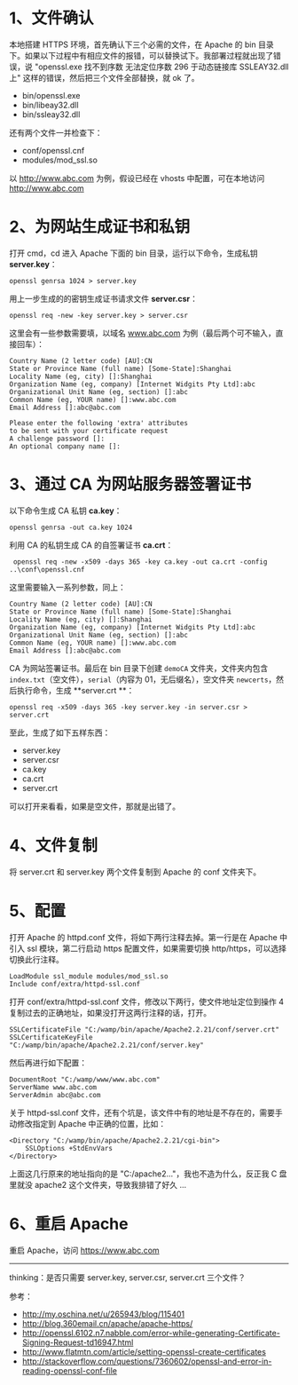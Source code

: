 # 1、文件确认

本地搭建 HTTPS 环境，首先确认下三个必需的文件，在 Apache 的 bin 目录下。如果以下过程中有相应文件的报错，可以替换试下。我部署过程就出现了错误，说 "openssl.exe 找不到序数 无法定位序数 296 于动态链接库 SSLEAY32.dll 上" 这样的错误，然后把三个文件全部替换，就 ok 了。

- bin/openssl.exe
- bin/libeay32.dll
- bin/ssleay32.dll

还有两个文件一并检查下：

- conf/openssl.cnf
- modules/mod_ssl.so

以 http://www.abc.com 为例，假设已经在 vhosts 中配置，可在本地访问  http://www.abc.com 

# 2、为网站生成证书和私钥

打开 cmd，cd 进入 Apache 下面的 bin 目录，运行以下命令，生成私钥 **server.key**：

```
openssl genrsa 1024 > server.key
```

用上一步生成的的密钥生成证书请求文件 **server.csr**：

```
openssl req -new -key server.key > server.csr
```

这里会有一些参数需要填，以域名 www.abc.com  为例（最后两个可不输入，直接回车）：

```
Country Name (2 letter code) [AU]:CN
State or Province Name (full name) [Some-State]:Shanghai
Locality Name (eg, city) []:Shanghai
Organization Name (eg, company) [Internet Widgits Pty Ltd]:abc
Organizational Unit Name (eg, section) []:abc
Common Name (eg, YOUR name) []:www.abc.com
Email Address []:abc@abc.com

Please enter the following 'extra' attributes
to be sent with your certificate request
A challenge password []:
An optional company name []:
```

# 3、通过 CA 为网站服务器签署证书

以下命令生成 CA 私钥 **ca.key**：

```
openssl genrsa -out ca.key 1024
```

利用 CA 的私钥生成 CA 的自签署证书 **ca.crt**：

```
 openssl req -new -x509 -days 365 -key ca.key -out ca.crt -config ..\conf\openssl.cnf
```

这里需要输入一系列参数，同上：

```
Country Name (2 letter code) [AU]:CN
State or Province Name (full name) [Some-State]:Shanghai
Locality Name (eg, city) []:Shanghai
Organization Name (eg, company) [Internet Widgits Pty Ltd]:abc
Organizational Unit Name (eg, section) []:abc
Common Name (eg, YOUR name) []:www.abc.com
Email Address []:abc@abc.com
```

CA 为网站签署证书。最后在 bin 目录下创建 `demoCA`  文件夹，文件夹内包含 `index.txt`（空文件），`serial`（内容为 01，无后缀名），空文件夹 `newcerts`，然后执行命令，生成 **server.crt **：

```
openssl req -x509 -days 365 -key server.key -in server.csr > server.crt
```

至此，生成了如下五样东西：

- server.key
- server.csr
- ca.key
- ca.crt
- server.crt

可以打开来看看，如果是空文件，那就是出错了。


# 4、文件复制

将 server.crt 和 server.key 两个文件复制到 Apache 的 conf 文件夹下。


# 5、配置

打开 Apache 的 httpd.conf 文件，将如下两行注释去掉。第一行是在 Apache 中引入 ssl 模块，第二行启动 https 配置文件，如果需要切换 http/https，可以选择切换此行注释。

```
LoadModule ssl_module modules/mod_ssl.so
Include conf/extra/httpd-ssl.conf
```

打开  conf/extra/httpd-ssl.conf 文件，修改以下两行，使文件地址定位到操作 4 复制过去的正确地址，如果没打开这两行注释的话，打开。

```
SSLCertificateFile "C:/wamp/bin/apache/Apache2.2.21/conf/server.crt"
SSLCertificateKeyFile "C:/wamp/bin/apache/Apache2.2.21/conf/server.key"
```

然后再进行如下配置：

```
DocumentRoot "C:/wamp/www/www.abc.com"
ServerName www.abc.com
ServerAdmin abc@abc.com
```

关于 httpd-ssl.conf 文件，还有个坑是，该文件中有的地址是不存在的，需要手动修改指定到 Apache 中正确的位置，比如：

```
<Directory "C:/wamp/bin/apache/Apache2.2.21/cgi-bin">
    SSLOptions +StdEnvVars
</Directory>
```

上面这几行原来的地址指向的是 "C:/apache2..."，我也不造为什么，反正我 C 盘里就没 apache2 这个文件夹，导致我排错了好久 ...


# 6、重启 Apache

重启 Apache，访问 https://www.abc.com

--- 

thinking：是否只需要 server.key, server.csr, server.crt 三个文件？

参考：

- <http://my.oschina.net/u/265943/blog/115401>
- <http://blog.360email.cn/apache/apache-https/>
- <http://openssl.6102.n7.nabble.com/error-while-generating-Certificate-Signing-Request-td16947.html>
- <http://www.flatmtn.com/article/setting-openssl-create-certificates>
- <http://stackoverflow.com/questions/7360602/openssl-and-error-in-reading-openssl-conf-file>


